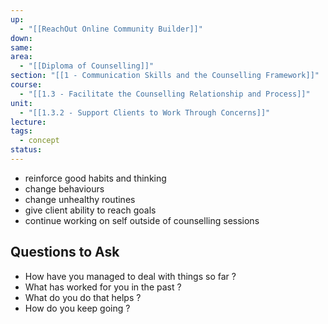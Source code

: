 ```yaml
---
up:
  - "[[ReachOut Online Community Builder]]"
down: 
same: 
area:
  - "[[Diploma of Counselling]]"
section: "[[1 - Communication Skills and the Counselling Framework]]"
course:
  - "[[1.3 - Facilitate the Counselling Relationship and Process]]"
unit:
  - "[[1.3.2 - Support Clients to Work Through Concerns]]"
lecture: 
tags:
  - concept
status:
---
```

- reinforce good habits and thinking
- change behaviours 
- change unhealthy routines
- give client ability to reach goals
- continue working on self outside of counselling sessions

## Questions to Ask

- How have you managed to deal with things so far ?
- What has worked for you in the past ?
- What do you do that helps ?
- How do you keep going ?
